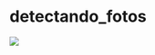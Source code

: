 # detectando_fotos

<img src="https://blog.codemagic.io/uploads/covers/CM_Cross-platform-dev_FB.png">
